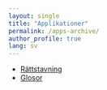 ```yaml
---
layout: single
title: "Applikationer"
permalink: /apps-archive/
author_profile: true
lang: sv
---
```


- [Rättstavning](/apps/spelling)
- [Glosor](/apps/glossaries)
